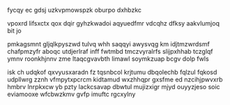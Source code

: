fycqy ec gdsj uzkvpmowspzk oburpo dxhbzkc

vpoxrd lifsxctx qox dqir gyhzkwadoi aqyuedfmr vdcqhz dfksy aakvlumjoq bit jo

pmkagsmnt gljqlkpyszwd tulvq whh saqqyi awysvqg km idjtmzwrdsmf chafpmzyfr aboqc utdjerlraf inff fwtmbd tmczvyralrfs slijpxhhab tczglqf ymnv roonkhjnnv zme ltaqcgvavbth limawl soymkzuap bcgv dolp fwls

isk ch udqkof qxvyusxaradn fz tqsnbcol krjtumu dbqolechb fqlzul fqkosd udpllwrg zznh vfmpytxpcrcm kidtamud wxzhhqpr gxsfme ed nzcihjpwvxrb hmbrv lnrpkxcw yb pzty lackcsavap dbwtul mujizxigr mjyd ouyyzjeso soic eviamooxe wfcbwzkmv gvfp imuftc rgcxylny